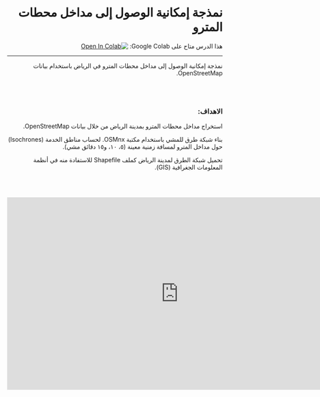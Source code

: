 <div dir="rtl">

# نمذجة إمكانية الوصول إلى مداخل محطات المترو


 هذا الدرس متاح على Google Colab:
[![Open In Colab](https://colab.research.google.com/assets/colab-badge.svg)](https://colab.research.google.com/github/Malmusidi/GeoStation/blob/main/mybook/tutorials/Riyadh_Road_Network.ipynb)

---

نمذجة إمكانية الوصول إلى مداخل محطات المترو في الرياض باستخدام بيانات OpenStreetMap.

<br><br>

### الاهداف:

استخراج مداخل محطات المترو بمدينة الرياض من خلال بيانات OpenStreetMap.

بناء شبكة طرق للمشي باستخدام مكتبة OSMnx. لحساب مناطق الخدمة (Isochrones) حول مداخل المترو لمسافة زمنية معينة (٥، ١٠، و١٥ دقائق مشي).

تحميل شبكة الطرق لمدينة الرياض كملف Shapefile للاستفادة منه في أنظمة المعلومات الجغرافية (GIS).

</div>

<br><br>


<div style="text-align:center; margin-bottom:2em;">
  <iframe
    width="800"
    height="450"
    src="https://www.youtube.com/embed/Bj3AneSlufI"
    frameborder="0"
    allow="accelerometer; autoplay; encrypted-media; gyroscope; picture-in-picture"
    allowfullscreen>
  </iframe>
</div>


<br><br>
